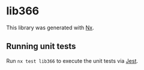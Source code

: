 # lib366

This library was generated with [Nx](https://nx.dev).

## Running unit tests

Run `nx test lib366` to execute the unit tests via [Jest](https://jestjs.io).
